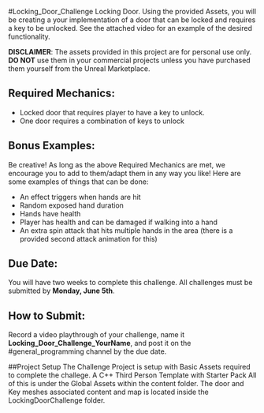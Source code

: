 #Locking_Door_Challenge
Locking Door. Using the provided Assets, you will be creating a your implementation of a door that can be locked and requires a key to be unlocked. See the attached video for an example of the desired functionality.

**DISCLAIMER**: The assets provided in this project are for personal use only. **DO NOT** use them in your commercial projects unless you have purchased them yourself from the Unreal Marketplace.
## Required Mechanics:
* Locked door that requires player to have a key to unlock.
* One door requires a combination of keys to unlock

## Bonus Examples:
Be creative! As long as the above Required Mechanics are met, we encourage you to add to them/adapt them in any way you like! Here are some examples of things that can be done:
* An effect triggers when hands are hit
* Random exposed hand duration
* Hands have health
* Player has health and can be damaged if walking into a hand
* An extra spin attack that hits multiple hands in the area (there is a provided second attack animation for this)

## Due Date:
You will have two weeks to complete this challenge. All challenges must be submitted by **Monday, June 5th**.

## How to Submit:
Record a video playthrough of your challenge, name it **Locking_Door_Challenge_YourName**, and post it on the #general_programming channel by the due date.

##Project Setup
The Challenge Project is setup with Basic Assets required to complete the challege. A C++ Third Person Template with Starter Pack All of this is under the Global Assets within the content folder. The door and Key meshes associated content and map is located inside the LockingDoorChallenge folder.  

